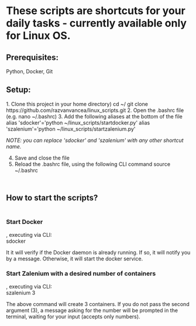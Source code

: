 # These scripts are shortcuts for your daily tasks - currently available only for Linux OS.
<div>
<h2><b>Prerequisites:</b></h2> Python, Docker, Git
</div>
<div>
<h2><b>Setup:</b></h2>
1. Clone this project in your home directory)
  cd ~/
  git clone https://github.com/razvanvancea/linux_scripts.git
2. Open the .bashrc file (e.g. nano ~/.bashrc)
3. Add the following aliases at the bottom of the file
  alias 'sdocker'='python ~/linux_scripts/startdocker.py'
  alias 'szalenium'='python ~/linux_scripts/startzalenium.py'

<em>NOTE: you can replace 'sdocker' and 'szalenium' with any other shortcut name.</em>

4. Save and close the file
5. Reload the .bashrc file, using the following CLI command
  source ~/.bashrc
 </div> 
<h2><br>How to start the scripts?</br></h2>

<h3><br>Start Docker</br></h3>, executing via CLI: <br>sdocker</br>

It it will verify if the Docker daemon is already running. If so, it will notify you by a message. Otherwise, it will start the docker service.

<h3><b>Start Zalenium with a desired number of containers</b></h3>, executing via CLI: <br>szalenium 3</br>

The above command will create 3 containers. If you do not pass the second argument (3), a message asking for the number will be prompted in the terminal, waiting for your input (accepts only numbers).

